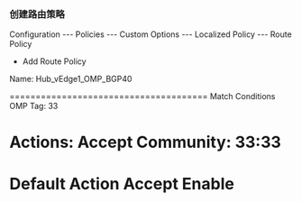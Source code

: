 ### 创建路由策略
Configuration --- Policies --- Custom Options --- Localized Policy --- Route Policy

+ Add Route Policy

Name: Hub_vEdge1_OMP_BGP40

======================================
Match Conditions
OMP Tag: 33

Actions:
Accept
Community: 33:33
======================================
Default Action
Accept  Enable
======================================